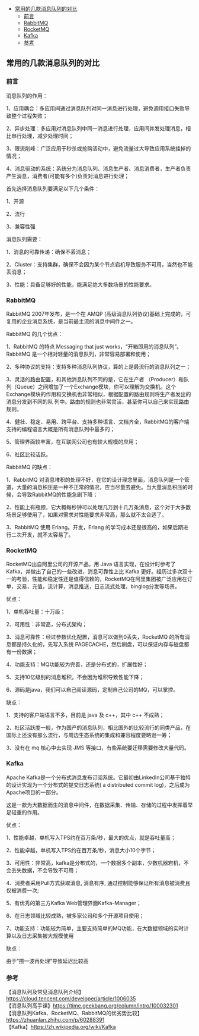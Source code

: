 <!-- START doctoc generated TOC please keep comment here to allow auto update -->
<!-- DON'T EDIT THIS SECTION, INSTEAD RE-RUN doctoc TO UPDATE -->

- [常用的几款消息队列的对比](#%E5%B8%B8%E7%94%A8%E7%9A%84%E5%87%A0%E6%AC%BE%E6%B6%88%E6%81%AF%E9%98%9F%E5%88%97%E7%9A%84%E5%AF%B9%E6%AF%94)
  - [前言](#%E5%89%8D%E8%A8%80)
  - [RabbitMQ](#rabbitmq)
  - [RocketMQ](#rocketmq)
  - [Kafka](#kafka)
  - [参考](#%E5%8F%82%E8%80%83)

<!-- END doctoc generated TOC please keep comment here to allow auto update -->

## 常用的几款消息队列的对比

### 前言

消息队列的作用：  

1、应用耦合：多应用间通过消息队列对同一消息进行处理，避免调用接口失败导致整个过程失败；  

2、异步处理：多应用对消息队列中同一消息进行处理，应用间并发处理消息，相比串行处理，减少处理时间；  
 
3、限流削峰：广泛应用于秒杀或抢购活动中，避免流量过大导致应用系统挂掉的情况；  

4、消息驱动的系统：系统分为消息队列、消息生产者、消息消费者，生产者负责产生消息，消费者(可能有多个)负责对消息进行处理；   

首先选择消息队列要满足以下几个条件：  

1、开源   

2、流行  

3、兼容性强   

消息队列需要：  

1、消息的可靠传递：确保不丢消息；   

2、Cluster：支持集群，确保不会因为某个节点宕机导致服务不可用，当然也不能丢消息；   

3、性能：具备足够好的性能，能满足绝大多数场景的性能要求。   

### RabbitMQ

RabbitMQ 2007年发布，是一个在 AMQP (高级消息队列协议)基础上完成的，可复用的企业消息系统，是当前最主流的消息中间件之一。   

RabbitMQ 的几个优点：  

1、RabbitMQ 的特点 Messaging that just works，“开箱即用的消息队列”。 RabbitMQ 是一个相对轻量的消息队列，非常容易部署和使用；    

2、多种协议的支持：支持多种消息队列协议，算的上是最流行的消息队列之一；   

3、灵活的路由配置，和其他消息队列不同的是，它在生产者 （Producer）和队列（Queue）之间增加了一个Exchange模块，你可以理解为交换机。这个Exchange模块的作用和交换机也非常相似，根据配置的路由规则将生产者发出的消息分发到不同的队 列中。路由的规则也非常灵活，甚至你可以自己来实现路由规则。  

4、健壮、稳定、易用、跨平台、支持多种语言、文档齐全，RabbitMQ的客户端支持的编程语言大概是所有消息队列中最多的；   

5、管理界面较丰富，在互联网公司也有较大规模的应用；  

6、社区比较活跃。   

RabbitMQ 的缺点：  

1、RabbitMQ 对消息堆积的处理不好，在它的设计理念里面，消息队列是一个管道，大量的消息积压是一种不正常的情况，应当尽量去避免。当大量消息积压的时候，会导致RabbitMQ的性能急剧下降；   

2、性能上有瓶颈，它大概每秒钟可以处理几万到十几万条消息，这个对于大多数场景足够使用了，如果对需求对性能要求非常高，那么就不太合适了。   

3、RabbitMQ 使用 Erlang。开发，Erlang 的学习成本还是很高的，如果后期进行二次开发，就不太容易了。   

### RocketMQ

RocketMQ出自阿里公司的开源产品，用 Java 语言实现，在设计时参考了 Kafka，并做出了自己的一些改进，消息可靠性上比 Kafka 更好。经历过多次双十一的考验，性能和稳定性还是值得信赖的，RocketMQ在阿里集团被广泛应用在订单，交易，充值，流计算，消息推送，日志流式处理，binglog分发等场景。   

优点：  

1、单机吞吐量：十万级；  

2、可用性：非常高，分布式架构；  

3、消息可靠性：经过参数优化配置，消息可以做到0丢失，RocketMQ 的所有消息都是持久化的，先写入系统 PAGECACHE，然后刷盘，可以保证内存与磁盘都有一份数据；  

4、功能支持：MQ功能较为完善，还是分布式的，扩展性好；  

5、支持10亿级别的消息堆积，不会因为堆积导致性能下降；  

6、源码是java，我们可以自己阅读源码，定制自己公司的MQ，可以掌控。   

缺点：  

1、支持的客户端语言不多，目前是 java 及 c++，其中 c++ 不成熟；    

2、社区活跃度一般，作为国产的消息队列，相比国外的比较流行的同类产品，在国际上还没有那么流行，与周边生态系统的集成和兼容程度要略逊一筹；       

3、没有在 mq 核心中去实现 JMS 等接口，有些系统要迁移需要修改大量代码。  

### Kafka

Apache Kafka是一个分布式消息发布订阅系统。它最初由LinkedIn公司基于独特的设计实现为一个分布式的提交日志系统( a distributed commit log)，之后成为Apache项目的一部分。  

这是一款为大数据而生的消息中间件，在数据采集、传输、存储的过程中发挥着举足轻重的作用。  

优点：  

1、性能卓越，单机写入TPS约在百万条/秒，最大的优点，就是吞吐量高；  

2、性能卓越，单机写入TPS约在百万条/秒，消息大小10个字节；  

3、可用性：非常高，kafka是分布式的，一个数据多个副本，少数机器宕机，不会丢失数据，不会导致不可用；  

4、消费者采用Pull方式获取消息, 消息有序, 通过控制能够保证所有消息被消费且仅被消费一次;  

5、有优秀的第三方Kafka Web管理界面Kafka-Manager；   

6、在日志领域比较成熟，被多家公司和多个开源项目使用；

7、功能支持：功能较为简单，主要支持简单的MQ功能，在大数据领域的实时计算以及日志采集被大规模使用

缺点：  

由于“攒一波再处理”导致延迟比较高                                                                                                                              
                                                                                                       
### 参考

【消息队列及常见消息队列介绍】https://cloud.tencent.com/developer/article/1006035  
【消息队列高手课】https://time.geekbang.org/column/intro/100032301     
【消息队列Kafka、RocketMQ、RabbitMQ的优劣势比较】https://zhuanlan.zhihu.com/p/60288391  
【Kafka】https://zh.wikipedia.org/wiki/Kafka  


